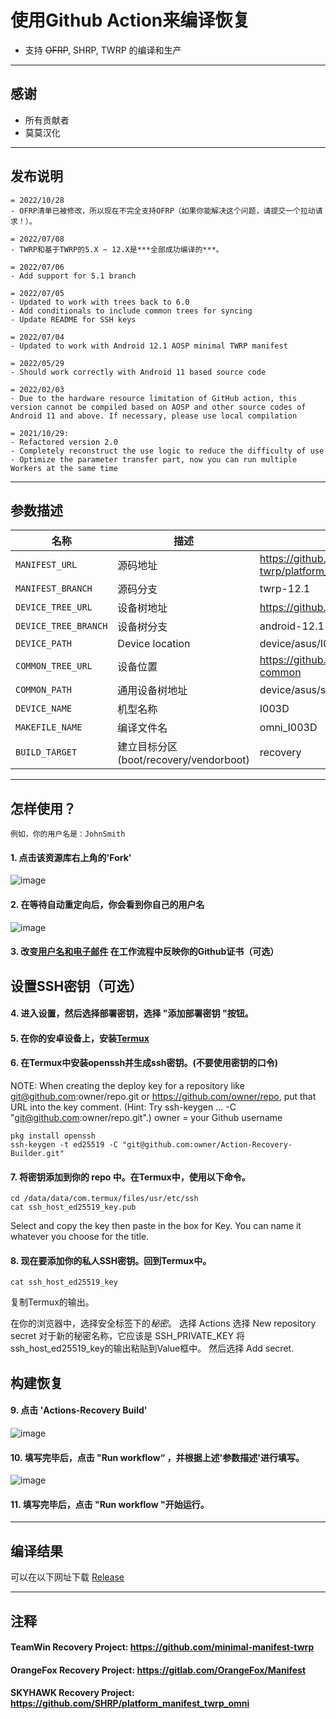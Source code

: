# 使用Github Action来编译恢复

- 支持 ~~OFRP~~, SHRP, TWRP 的编译和生产

---

## 感谢
- 所有贡献者
- 莫莫汉化

---

## 发布说明
```
= 2022/10/28
- OFRP清单已被修改，所以现在不完全支持OFRP（如果你能解决这个问题，请提交一个拉动请求！）。

= 2022/07/08
- TWRP和基于TWRP的5.X ~ 12.X是***全部成功编译的***。

= 2022/07/06
- Add support for 5.1 branch

= 2022/07/05
- Updated to work with trees back to 6.0
- Add conditionals to include common trees for syncing
- Update README for SSH keys

= 2022/07/04
- Updated to work with Android 12.1 AOSP minimal TWRP manifest

= 2022/05/29
- Should work correctly with Android 11 based source code

= 2022/02/03
- Due to the hardware resource limitation of GitHub action, this version cannot be compiled based on AOSP and other source codes of Android 11 and above. If necessary, please use local compilation

= 2021/10/29: 
- Refactored version 2.0
- Completely reconstruct the use logic to reduce the difficulty of use
- Optimize the parameter transfer part, now you can run multiple Workers at the same time
```

-----

## 参数描述

| 名称 | 描述 | 示例 |
| ------------ | -------------------- | ------------ |
| `MANIFEST_URL` | 源码地址 | https://github.com/minimal-manifest-twrp/platform_manifest_twrp_aosp.git |
| `MANIFEST_BRANCH` | 源码分支 | twrp-12.1 |
| `DEVICE_TREE_URL` | 设备树地址 | https://github.com/TeamWin/android_device_asus_I003D |
| `DEVICE_TREE_BRANCH` | 设备树分支 | android-12.1 |
| `DEVICE_PATH` | Device location | device/asus/I003D |
| `COMMON_TREE_URL` | 设备位置 | https://github.com/TeamWin/android_device_asus_sm8250-common |
| `COMMON_PATH` | 通用设备树地址 | device/asus/sm8250-common |
| `DEVICE_NAME` | 机型名称 | I003D |
| `MAKEFILE_NAME` | 编译文件名 | omni_I003D |
| `BUILD_TARGET` | 建立目标分区 (boot/recovery/vendorboot) | recovery |

-----

## 怎样使用？
```
例如，你的用户名是：JohnSmith
```
#### 1. 点击该资源库右上角的'Fork'
![image](https://user-images.githubusercontent.com/37921907/177914706-c92476c5-7e14-4fb3-be94-0c8a11dae874.png)
#### 2. 在等待自动重定向后，你会看到你自己的用户名
![image](https://user-images.githubusercontent.com/37921907/177915106-5bde6fc9-303c-479e-b290-22b48efd1e4e.png)
#### 3. 改变[用户名和电子邮件](https://github.com/CaptainThrowback/Action-Recovery-Builder/blob/main/.github/workflows/Recovery%20Build.yml#L100-L101) 在工作流程中反映你的Github证书（可选）
## 设置SSH密钥（可选）
#### 4. 进入设置，然后选择部署密钥，选择 "添加部署密钥 "按钮。

#### 5. 在你的安卓设备上，安装[Termux](https://github.com/termux/termux-app/releases)

#### 6. 在Termux中安装openssh并生成ssh密钥。(不要使用密钥的口令)
NOTE: When creating the deploy key for a repository like git@github.com:owner/repo.git or https://github.com/owner/repo, put that URL into the key comment. (Hint: Try ssh-keygen ... -C "git@github.com:owner/repo.git".)
owner = your Github username
```
pkg install openssh
ssh-keygen -t ed25519 -C "git@github.com:owner/Action-Recovery-Builder.git"
```
#### 7. 将密钥添加到你的 repo 中。在Termux中，使用以下命令。
```
cd /data/data/com.termux/files/usr/etc/ssh
cat ssh_host_ed25519_key.pub
```
  Select and copy the key then paste in the box for Key.
  You can name it whatever you choose for the title.

#### 8. 现在要添加你的私人SSH密钥。回到Termux中。
```
cat ssh_host_ed25519_key
```
   复制Termux的输出。

   在你的浏览器中，选择安全标签下的*秘密*。
   选择 Actions
   选择 New repository secret
   对于新的秘密名称，它应该是 SSH_PRIVATE_KEY
   将ssh_host_ed25519_key的输出粘贴到Value框中。
   然后选择 Add secret.

## 构建恢复
#### 9. 点击 'Actions-Recovery Build'
![image](https://user-images.githubusercontent.com/37921907/177915304-8731ed80-1d49-48c9-9848-70d0ac8f2720.png)
#### 10. 填写完毕后，点击 "Run workflow“ ，并根据上述'参数描述'进行填写。
![image](https://user-images.githubusercontent.com/37921907/177915346-71c29149-78fb-4a00-996f-5d84ffc9eb8c.png)
#### 11. 填写完毕后，点击 "Run workflow "开始运行。
-----

## 编译结果
可以在以下网址下载 [Release](../../releases)

-----
## 注释

#### TeamWin Recovery Project: https://github.com/minimal-manifest-twrp
#### OrangeFox Recovery Project: https://gitlab.com/OrangeFox/Manifest
#### SKYHAWK Recovery Project: https://github.com/SHRP/platform_manifest_twrp_omni
